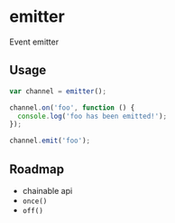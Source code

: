 emitter
=======

Event emitter

Usage
-----

```js
var channel = emitter();

channel.on('foo', function () {
  console.log('foo has been emitted!');
});

channel.emit('foo');
```

Roadmap
-------

*   chainable api
*   `once()`
*   `off()`
